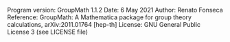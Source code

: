 Program version: 	GroupMath 1.1.2
Date:				6 May 2021
Author: 			Renato Fonseca
Reference: 			GroupMath: A Mathematica package for group theory calculations, arXiv:2011.01764 [hep-th]
License:			GNU General Public License 3 (see LICENSE file)